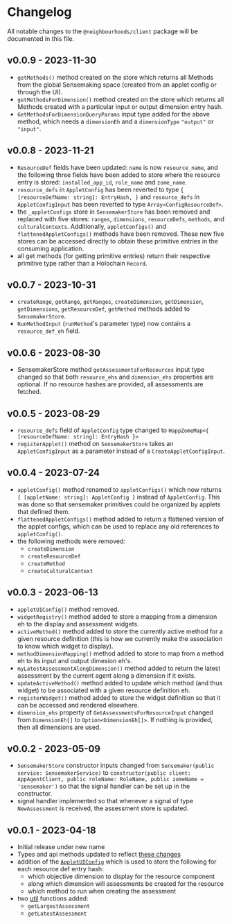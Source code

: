 # Changelog
All notable changes to the `@neighbourhoods/client` package will be documented in this file.

## v0.0.9 - 2023-11-30
- `getMethods()` method created on the store which returns all Methods from the global Sensemaking space (created from an applet config or through the UI).
- `getMethodsForDimension()` method created on the store which returns all Methods created with a particular input or output dimension entry hash.
- `GetMethodsForDimensionQueryParams` input type added for the above method, which needs a `dimensionEh` and a `dimensionType` `"output"` or `"input"`.
## v0.0.8 - 2023-11-21
- `ResourceDef` fields have been updated: `name` is now `resource_name`, and the following three fields have been added to store where the resource entry is stored: `installed_app_id`, `role_name` and `zome_name`. 
- `resource_defs` in `AppletConfig` has been reverted to type `{ [resourceDefName: string]: EntryHash, }` and `resource_defs` in `AppletConfigInput` has been reverted to type `Array<ConfigResourceDef>`.
- the `_appletConfigs` store in `SensemakerStore` has been removed and replaced with five stores: `ranges`, `dimensions`, `resourceDefs`, `methods`, and `culturalContexts`. Additionally, `appletConfigs()` and `flattenedAppletConfigs()` methods have been removed. These new five stores can be accessed directly to obtain these primitive entries in the consuming application.
- all get methods (for getting primitive entries) return their respective primitive type rather than a Holochain `Record`.
## v0.0.7 - 2023-10-31
- `createRange`, `getRange`, `getRanges`, `createDimension`, `getDimension`, `getDimensions`, `getResourceDef`, `getMethod` methods added to `SensemakerStore`.
- `RunMethodInput` (`runMethod`'s parameter type) now contains a `resource_def_eh` field.
## v0.0.6 - 2023-08-30
- SensemakerStore method `getAssessmentsForResources` input type changed so that both `resource_ehs` and `dimension_ehs` properties are optional. If no resource hashes are provided, all assessments are fetched.
## v0.0.5 - 2023-08-29
- `resource_defs` field of `AppletConfig` type changed to `HappZomeMap<{ [resourceDefName: string]: EntryHash }>`
- `registerApplet()` method on `SensemakerStore` takes an `AppletConfigInput` as a parameter instead of a `CreateAppletConfigInput`.
## v0.0.4 - 2023-07-24
- `appletConfig()` method renamed to `appletConfigs()` which now returns `{ [appletName: string]: AppletConfig }` instead of `AppletConfig`. This was done so that sensemaker primitives could be organized by applets that defined them.
- `flattenedAppletConfigs()` method added to return a flattened version of the applet configs, which can be used to replace any old references to `appletConfig()`.
- the following methods were removed:
    - `createDimension`
    - `createResourceDef`
    - `createMethod`
    - `createCulturalContext`
## v0.0.3 - 2023-06-13
- `appletUIConfig()` method removed.
- `widgetRegistry()` method added to store a mapping from a dimension eh to the display and assessment widgets.
- `activeMethod()` method added to store the currently active method for a given resource definition (this is how we currently make the association to know which widget to display).
- `methodDimensionMapping()` method added to store to map from a method eh to its input and output dimesion eh's.
- `myLatestAssessmentAlongDimension()` method added to return the latest assessment by the current agent along a dimension if it exists.
- `updateActiveMethod()` method added to update which method (and thus widget) to be associated with a given resource definition eh.
- `registerWidget()` method added to store the widget definition so that it can be accessed and rendered elsewhere.
- `dimension_ehs` property of `GetAssessmentsForResourceInput` changed from `DimensionEh[]` to `Option<DimensionEh[]>`. If nothing is provided, then all dimensions are used.
## v0.0.2 - 2023-05-09
- `SensemakerStore` constructor inputs changed from `Sensemaker(public service: SensemakerService)` to `constructor(public client: AppAgentClient, public roleName: RoleName, public zomeName = 'sensemaker')` so that the signal handler can be set up in the constructor.
- signal handler implemented so that whenever a signal of type `NewAssessment` is received, the assessment store is updated.
## v0.0.1 - 2023-04-18
- Initial release under new name
- Types and api methods updated to reflect [these changes](../CHANGELOG.md#v006-alpha---2023-04-18)
- addition of the [`AppletUIConfig`](./src/applet.ts) which is used to store the following for each resource def entry hash:
    - which objective dimension to display for the resource component
    - along which dimension will assessments be created for the resource
    - which method to run when creating the assessment
- two [util](./src/utils.ts) functions added: 
    - `getLargestAssessment`
    - `getLatestAssessment`